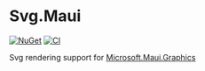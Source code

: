 # Svg.Maui

[![NuGet](https://badgen.net/nuget/v/Svg.Maui)](https://www.nuget.org/packages/Svg.Maui/)
[![CI](https://github.com/wieslawsoltes/Svg.Maui/actions/workflows/dotnet.yml/badge.svg)](https://github.com/wieslawsoltes/Svg.Maui/actions/workflows/dotnet.yml)

Svg rendering support for [Microsoft.Maui.Graphics](https://github.com/dotnet/Microsoft.Maui.Graphics)
